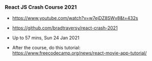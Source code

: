 ### React JS Crash Course 2021
- https://www.youtube.com/watch?v=w7ejDZ8SWv8&t=432s

- https://github.com/bradtraversy/react-crash-2021

- Up to 57 mins, Sun 24 Jan 2021

- After the course, do this tutorial: https://www.freecodecamp.org/news/react-movie-app-tutorial/